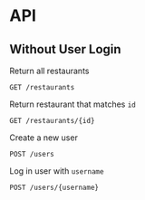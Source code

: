 # API

## Without User Login

Return all restaurants

`GET /restaurants`

Return restaurant that matches `id`

`GET /restaurants/{id}`

Create a new user

`POST /users`

Log in user with `username`

`POST /users/{username}`
